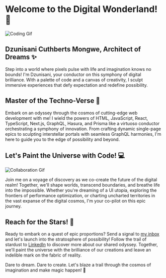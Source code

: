 # Welcome to the Digital Wonderland! 🌟

![Coding Gif](https://media.giphy.com/media/ZVik7pBtu9dNS/giphy.gif)

## Dzunisani Cuthberts Mongwe, Architect of Dreams ✨

Step into a world where pixels pulse with life and imagination knows no bounds! I'm Dzunisani, your conductor on this symphony of digital brilliance. With a palette of code and a canvas of creativity, I sculpt immersive experiences that defy expectation and redefine possibility.

## Master of the Techno-Verse 🚀

Embark on an odyssey through the cosmos of cutting-edge web development with me! I wield the powers of HTML, JavaScript, React, TypeScript, Next.js, GraphQL, Hasura, and Prisma like a virtuoso conductor orchestrating a symphony of innovation. From crafting dynamic single-page epics to sculpting interstellar portals with seamless GraphQL harmonies, I'm here to guide you to the edge of possibility and beyond.

## Let's Paint the Universe with Code! 💻

![Collaboration Gif](https://media.giphy.com/media/3o7abKhOpu0NwenH3O/giphy.gif)

Join me on a voyage of discovery as we co-create the future of the digital realm! Together, we'll shape worlds, transcend boundaries, and breathe life into the impossible. Whether you're dreaming of a UI utopia, exploring the frontiers of performance optimization, or charting uncharted territories in the vast expanse of the digital cosmos, I'm your co-pilot on this epic journey.

## Reach for the Stars! 🌌

Ready to embark on a quest of epic proportions? Send a signal to [my inbox](mailto:mongwed@gmail.com) and let's launch into the stratosphere of possibility! Follow the trail of stardust to [LinkedIn](https://www.linkedin.com/in/dzunicuthberts/) to discover more about our shared odyssey. Together, we'll paint the universe with the brilliance of our creations and leave an indelible mark on the fabric of reality.

Dare to dream. Dare to create. Let's blaze a trail through the cosmos of imagination and make magic happen! 🌈
